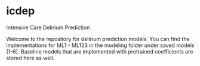 # icdep
Intensive Care Delirium Prediction

Welcome to the repository for delirium prediction models. You can find the implementations for ML1 - ML123 in the modeling folder under saved models (1-6). Baseline models that are implemented with pretrained coefficients are stored here as well. 
